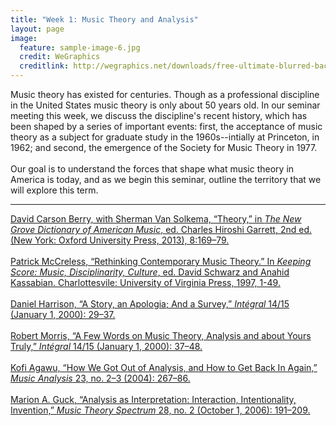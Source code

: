 ```yaml
---
title: "Week 1: Music Theory and Analysis"
layout: page
image:
  feature: sample-image-6.jpg
  credit: WeGraphics
  creditlink: http://wegraphics.net/downloads/free-ultimate-blurred-background-pack/
---
```


Music theory has existed for centuries. Though as a professional discipline in the United States music theory is only about 50 years old. In our seminar meeting this week, we discuss the discipline's recent history, which has been shaped by a series of important events: first, the acceptance of music theory as a subject for graduate study in the 1960s--intially at Princeton, in 1962; and second, the emergence of the Society for Music Theory in 1977.
<br><br>
Our goal is to understand the forces that shape what music theory in America is today, and as we begin this seminar, outline the territory that we will explore this term.
 
- - -

[David Carson Berry, with Sherman Van Solkema, “Theory,” in *The New Grove Dictionary of American Music*, ed. Charles Hiroshi Garrett, 2nd ed. (New York: Oxford University Press, 2013), 8:169–79.](http://www.oxfordmusiconline.com.gate.lib.buffalo.edu/subscriber/article/grove/music/A2258426?q=theory&search=quick&pos=1&_start=1#firsthit)
<br><br>
[Patrick McCreless, “Rethinking Contemporary Music Theory.” In *Keeping Score: Music, Disciplinarity, Culture*, ed. David Schwarz and Anahid Kassabian. Charlottesvile: University of Virginia Press, 1997, 1-49.](https://www.dropbox.com/s/ilqxn7q66ie9d8i/McCreless%20-%201997%20-%20Rethinking%20Contemporary%20Music%20Theory2.pdf?dl=0)
<br><br>
[Daniel Harrison, “A Story, an Apologia; And a Survey,” *Intégral* 14/15 (January 1, 2000): 29–37.](https://www.dropbox.com/s/cydcb2h6jfm0ebh/Harrison%20-%202000%20-%20A%20Story%2C%20an%20Apologia%3B%20And%20a%20Survey.pdf?dl=0)
<br><br>
[Robert Morris, “A Few Words on Music Theory, Analysis and about Yours Truly,” *Intégral* 14/15 (January 1, 2000): 37–48.](https://www.dropbox.com/s/l3dh1hpt4ho3z4i/Morris%20-%202000%20-%20A%20Few%20Words%20on%20Music%20Theory%2C%20Analysis%20and%20about%20Yo.pdf?dl=0)
<br><br>
[Kofi Agawu, “How We Got Out of Analysis, and How to Get Back In Again,” *Music Analysis* 23, no. 2–3 (2004): 267–86.](https://www.dropbox.com/s/mpovmejle3vng0n/Agawu%20-%202004%20-%20How%20We%20Got%20Out%20of%20Analysis%2C%20and%20How%20to%20Get%20Back%20In.pdf?dl=0)
<br><br>
[Marion A. Guck, “Analysis as Interpretation: Interaction, Intentionality, Invention,” *Music Theory Spectrum* 28, no. 2 (October 1, 2006): 191–209.](https://www.dropbox.com/s/r6xpfpvsbrbdrn0/Guck%20-%202006%20-%20Analysis%20as%20Interpretation%20Interaction%2C%20Intention.pdf?dl=0)